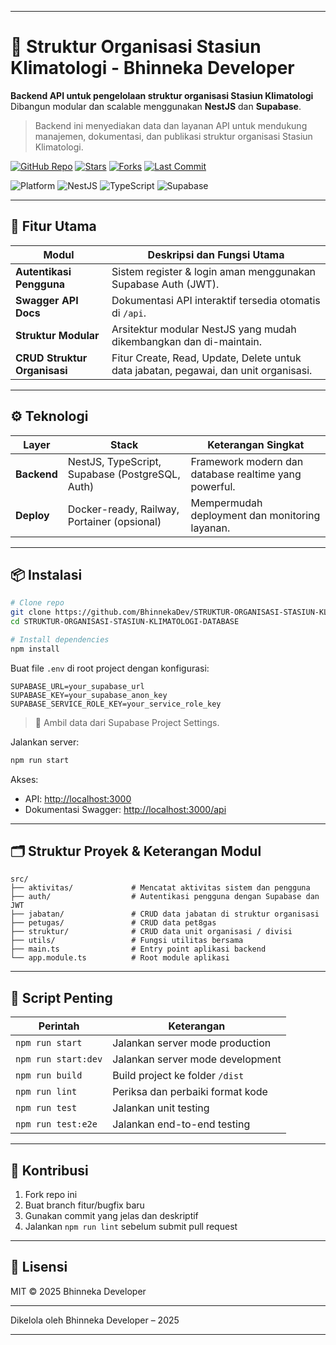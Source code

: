 
---

# 🏢 Struktur Organisasi Stasiun Klimatologi - Bhinneka Developer

**Backend API untuk pengelolaan struktur organisasi Stasiun Klimatologi**
Dibangun modular dan scalable menggunakan **NestJS** dan **Supabase**.

> Backend ini menyediakan data dan layanan API untuk mendukung manajemen, dokumentasi, dan publikasi struktur organisasi Stasiun Klimatologi.

[![GitHub Repo](https://img.shields.io/badge/github-BhinnekaDev-blue?logo=github\&style=flat-square)](https://github.com/BhinnekaDev/STRUKTUR-ORGANISASI-STASIUN-KLIMATOLOGI-DATABASE)
[![Stars](https://img.shields.io/github/stars/BhinnekaDev/STRUKTUR-ORGANISASI-STASIUN-KLIMATOLOGI-DATABASE?style=flat-square)](https://github.com/BhinnekaDev/STRUKTUR-ORGANISASI-STASIUN-KLIMATOLOGI-DATABASE/stargazers)
[![Forks](https://img.shields.io/github/forks/BhinnekaDev/STRUKTUR-ORGANISASI-STASIUN-KLIMATOLOGI-DATABASE?style=flat-square)](https://github.com/BhinnekaDev/STRUKTUR-ORGANISASI-STASIUN-KLIMATOLOGI-DATABASE/network/members)
[![Last Commit](https://img.shields.io/github/last-commit/BhinnekaDev/STRUKTUR-ORGANISASI-STASIUN-KLIMATOLOGI-DATABASE?style=flat-square)](https://github.com/BhinnekaDev/STRUKTUR-ORGANISASI-STASIUN-KLIMATOLOGI-DATABASE/commits/main)

![Platform](https://img.shields.io/badge/platform-API-blue?style=flat-square)
![NestJS](https://img.shields.io/badge/NestJS-9-red?logo=nestjs\&style=flat-square)
![TypeScript](https://img.shields.io/badge/TypeScript-4.x-3178C6?logo=typescript\&logoColor=white\&style=flat-square)
![Supabase](https://img.shields.io/badge/Supabase-PostgreSQL-3FCF8E?logo=supabase\&style=flat-square)

---

## 🚀 Fitur Utama

| **Modul**                    | **Deskripsi dan Fungsi Utama**                                                       |
| ---------------------------- | ------------------------------------------------------------------------------------ |
| **Autentikasi Pengguna**     | Sistem register & login aman menggunakan Supabase Auth (JWT).                        |
| **Swagger API Docs**         | Dokumentasi API interaktif tersedia otomatis di `/api`.                              |
| **Struktur Modular**         | Arsitektur modular NestJS yang mudah dikembangkan dan di-maintain.                   |
| **CRUD Struktur Organisasi** | Fitur Create, Read, Update, Delete untuk data jabatan, pegawai, dan unit organisasi. |

---

## ⚙️ Teknologi

| Layer       | Stack                                           | Keterangan Singkat                                    |
| ----------- | ----------------------------------------------- | ----------------------------------------------------- |
| **Backend** | NestJS, TypeScript, Supabase (PostgreSQL, Auth) | Framework modern dan database realtime yang powerful. |
| **Deploy**  | Docker-ready, Railway, Portainer (opsional)     | Mempermudah deployment dan monitoring layanan.        |

---

## 📦 Instalasi

```bash
# Clone repo
git clone https://github.com/BhinnekaDev/STRUKTUR-ORGANISASI-STASIUN-KLIMATOLOGI-DATABASE.git
cd STRUKTUR-ORGANISASI-STASIUN-KLIMATOLOGI-DATABASE

# Install dependencies
npm install
```

Buat file `.env` di root project dengan konfigurasi:

```env
SUPABASE_URL=your_supabase_url
SUPABASE_KEY=your_supabase_anon_key
SUPABASE_SERVICE_ROLE_KEY=your_service_role_key
```

> 🔐 Ambil data dari Supabase Project Settings.

Jalankan server:

```bash
npm run start
```

Akses:

* API: [http://localhost:3000](http://localhost:3000)
* Dokumentasi Swagger: [http://localhost:3000/api](http://localhost:3000/api)

---

## 🗂️ Struktur Proyek & Keterangan Modul

```
src/
├── aktivitas/             # Mencatat aktivitas sistem dan pengguna
├── auth/                  # Autentikasi pengguna dengan Supabase dan JWT
├── jabatan/               # CRUD data jabatan di struktur organisasi
├── petugas/               # CRUD data pet8gas
├── struktur/              # CRUD data unit organisasi / divisi
├── utils/                 # Fungsi utilitas bersama
├── main.ts                # Entry point aplikasi backend
└── app.module.ts          # Root module aplikasi
```

---

## 🧪 Script Penting

| Perintah            | Keterangan                       |
| ------------------- | -------------------------------- |
| `npm run start`     | Jalankan server mode production  |
| `npm run start:dev` | Jalankan server mode development |
| `npm run build`     | Build project ke folder `/dist`  |
| `npm run lint`      | Periksa dan perbaiki format kode |
| `npm run test`      | Jalankan unit testing            |
| `npm run test:e2e`  | Jalankan end-to-end testing      |

---

## 🤝 Kontribusi

1. Fork repo ini
2. Buat branch fitur/bugfix baru
3. Gunakan commit yang jelas dan deskriptif
4. Jalankan `npm run lint` sebelum submit pull request

---

## 📜 Lisensi

MIT © 2025 Bhinneka Developer

---

Dikelola oleh Bhinneka Developer – 2025

---
